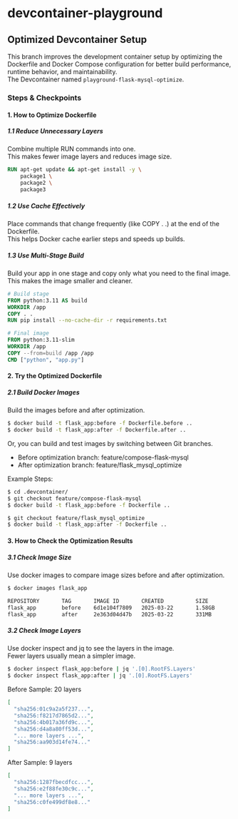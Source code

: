 # devcontainer-playground

## Optimized Devcontainer Setup
This branch improves the development container setup by optimizing the Dockerfile and Docker Compose configuration for better build performance, runtime behavior, and maintainability.  
The Devcontainer named `playground-flask-mysql-optimize`.

### Steps & Checkpoints

#### 1. How to Optimize Dockerfile

##### 1.1 Reduce Unnecessary Layers

Combine multiple RUN commands into one.  
This makes fewer image layers and reduces image size.

```dockerfile
RUN apt-get update && apt-get install -y \
    package1 \
    package2 \
    package3
```

##### 1.2 Use Cache Effectively

Place commands that change frequently (like COPY . .) at the end of the Dockerfile.  
This helps Docker cache earlier steps and speeds up builds.

##### 1.3 Use Multi-Stage Build

Build your app in one stage and copy only what you need to the final image.  
This makes the image smaller and cleaner.

```dockerfile
# Build stage
FROM python:3.11 AS build
WORKDIR /app
COPY . .
RUN pip install --no-cache-dir -r requirements.txt

# Final image
FROM python:3.11-slim
WORKDIR /app
COPY --from=build /app /app
CMD ["python", "app.py"]
```

#### 2. Try the Optimized Dockerfile

##### 2.1 Build Docker Images
Build the images before and after optimization.

```bash
$ docker build -t flask_app:before -f Dockerfile.before ..
$ docker build -t flask_app:after -f Dockerfile.after ..
```

Or, you can build and test images by switching between Git branches.

- Before optimization branch: feature/compose-flask-mysql
- After optimization branch: feature/flask_mysql_optimize

Example Steps:
```bash
$ cd .devcontainer/
$ git checkout feature/compose-flask-mysql
$ docker build -t flask_app:before -f Dockerfile ..

$ git checkout feature/flask_mysql_optimize
$ docker build -t flask_app:after -f Dockerfile ..
```

#### 3. How to Check the Optimization Results

##### 3.1 Check Image Size

Use docker images to compare image sizes before and after optimization.

```bash
$ docker images flask_app

REPOSITORY       TAG       IMAGE ID       CREATED          SIZE
flask_app        before    6d1e104f7809   2025-03-22       1.58GB
flask_app        after     2e363d04d47b   2025-03-22       331MB
```

##### 3.2 Check Image Layers
Use docker inspect and jq to see the layers in the image.  
Fewer layers usually mean a simpler image.

```bash
$ docker inspect flask_app:before | jq '.[0].RootFS.Layers'
$ docker inspect flask_app:after | jq '.[0].RootFS.Layers'
```

Before Sample: 20 layers
```json
[
  "sha256:01c9a2a5f237...",
  "sha256:f8217d7865d2...",
  "sha256:4b017a36fd9c...",
  "sha256:d4a8a80ff53d...",
  "... more layers ...",
  "sha256:aa903d14fe74..."
]
```

After Sample: 9 layers
```json
[
  "sha256:1287fbecdfcc...",
  "sha256:e2f88fe30c9c...",
  "... more layers ...",
  "sha256:c0fe499df8e8..."
]
```